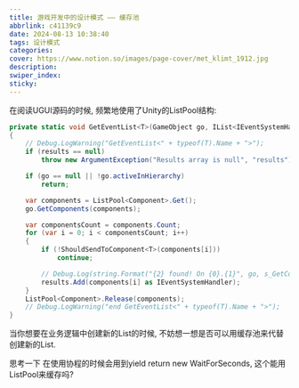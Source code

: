 ```yaml
---
title: 游戏开发中的设计模式 —— 缓存池
abbrlink: c41139c9
date: 2024-08-13 10:38:40
tags: 设计模式
categories:
cover: https://www.notion.so/images/page-cover/met_klimt_1912.jpg
description:
swiper_index:
sticky:
---
```


在阅读UGUI源码的时候, 频繁地使用了Unity的ListPool结构:

```C#
private static void GetEventList<T>(GameObject go, IList<IEventSystemHandler> results) where T : IEventSystemHandler
{
    // Debug.LogWarning("GetEventList<" + typeof(T).Name + ">");
    if (results == null)
        throw new ArgumentException("Results array is null", "results");

    if (go == null || !go.activeInHierarchy)
        return;

    var components = ListPool<Component>.Get();
    go.GetComponents(components);

    var componentsCount = components.Count;
    for (var i = 0; i < componentsCount; i++)
    {
        if (!ShouldSendToComponent<T>(components[i]))
            continue;

        // Debug.Log(string.Format("{2} found! On {0}.{1}", go, s_GetComponentsScratch[i].GetType(), typeof(T)));
        results.Add(components[i] as IEventSystemHandler);
    }
    ListPool<Component>.Release(components);
    // Debug.LogWarning("end GetEventList<" + typeof(T).Name + ">");
}
```

当你想要在业务逻辑中创建新的List的时候, 不妨想一想是否可以用缓存池来代替创建新的List.

思考一下 在使用协程的时候会用到yield return new WaitForSeconds, 这个能用ListPool来缓存吗?